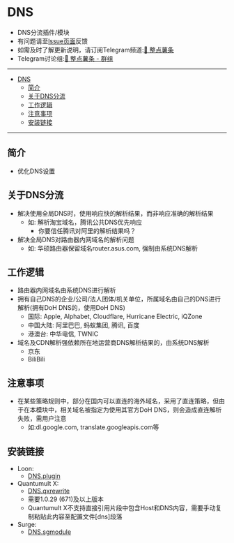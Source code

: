 # DNS
  * DNS分流插件/模块
  * 有问题请至[Issue页面](https://github.com/VirgilClyne/iRingo/issues)反馈
  * 如需及时了解更新说明，请订阅Telegram频道:[🍟 整点薯条](https://t.me/GetSomeFriesChannel)
  * Telegram讨论组:[🍟 整点薯条 - 群组](https://t.me/GetSomeFries)

---

- [DNS](#dns)
  - [简介](#简介)
  - [关于DNS分流](#关于dns分流)
  - [工作逻辑](#工作逻辑)
  - [注意事项](#注意事项)
  - [安装链接](#安装链接)

---
## 简介
  * 优化DNS设置

## 关于DNS分流
  * 解决使用全局DNS时，使用响应快的解析结果，而非响应准确的解析结果
    * 如: 解析淘宝域名，腾讯公共DNS优先响应
      * 你要信任腾讯对阿里的解析结果吗？
  * 解决全局DNS对路由器内网域名的解析问题
    * 如: 华硕路由器保留域名router.asus.com, 强制由系统DNS解析

## 工作逻辑
  * 路由器内网域名由系统DNS进行解析
  * 拥有自己DNS的企业/公司/法人团体/机关单位，所属域名由自己的DNS进行解析(拥有DoH DNS的，使用DoH DNS)
    * 国际: Apple, Alphabet, Cloudflare, Hurricane Electric, iQZone
    * 中国大陆: 阿里巴巴, 蚂蚁集团, 腾讯, 百度
    * 港澳台: 中华电信, TWNIC
  * 域名及CDN解析强依赖所在地运营商DNS解析结果的，由系统DNS解析
    * 京东
    * BiliBili

## 注意事项
  * 在某些策略规则中，部分在国内可以直连的海外域名，采用了直连策略，但由于在本模块中，相关域名被指定为使用其官方DoH DNS，则会造成直连解析失败，需用户注意
    * 如:dl.google.com, translate.googleapis.com等

## 安装链接
  * Loon:
    * [DNS.plugin](./DNS.plugin?raw=true "🌐 DNS for Router and Companys")
  * Quantumult X:
    * [DNS.qxrewrite](./DNS.qxrewrite?raw=true "🌐 DNS for Router and Companys")
    * 需要1.0.29 (671)及以上版本
    * Quantumult X不支持直接引用片段中包含Host和DNS内容，需要手动复制粘贴此内容至配置文件[dns]段落
  * Surge:
    * [DNS.sgmodule](./DNS.sgmodule?raw=true "🌐 DNS for Router and Companys")
